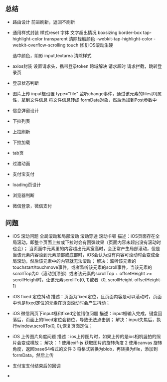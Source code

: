 ## 总结

- 路由设计
	前进刷新，返回不刷新

- 通用样式封装
	样式reset
	字体
	文字超出情况
	boxsizing border-box
	tap-highlight-color transparent 清除轻触颜色
	-webkit-tap-highlight-color
	-webkit-overflow-scrolling touch 修复iOS滚动生硬

	选中颜色，阴影
	input,textarea 清除样式

- axios封装
	设置请求头，携带登录token
	跨域解决
	请求超时
	请求拦截，跳转登录页

- 登录状态判断

- 图片上传
	input框设置 type="file"
	监听change事件，通过该元素的files[0]属性，拿到文件信息
	将文件信息转成 formData对象，然后添加到Post参数中

- 信息弹窗设计

- 下拉列表

- 上拉刷新

- 下拉加载

- tab页

- 过渡动画

- 支付宝支付

- loading页设计

- 浏览器判断

- 微信登录，微信支付


## 问题

- iOS 滚动问题
	全局滚动和局部滚动
	滚动穿透
	滚动卡顿
	描述：iOS页面存在全局滚动，即整个页面上拉或下拉时会有回弹效果（页面内容未超出没有滚动时也会）； 当页面中元素里的内容超出元素宽高时，会正常产生局部滚动，但是当该元素内容滚到元素顶部或底部时，iOS会认为没有内容可滚动时会变成全局滚动，然后该元素中的内容就无法滚动；
	解决：监听该元素的touchstart/touchmove事件，或者监听该元素的scroll事件，当该元素的scrollTop为0（滚动到顶部）或者该元素的scrollTop + offsetHeight >= scrollHeight时，让该元素scrollTo(0, 1)或者（0, scrollHeight-offsetHeight-1）

- iOS fixed 定位抖动
	描述：页面为fixed定位，且页面内容是可以滚动时，页面中也是fixed定位的元素在页面滚动时会产生抖动；

- iOS 微信网页下input框和fixed定位错位问题 
	描述：input框输入完成，键盘回落后，页面上的fixed定位会错位，导致无法点击到；
	解决：input失焦后，执行window.scrollTo(0, 0),恢复页面定位；

- iOS 上传图片角度问题
	描述：ios上传图片时，如果上传的是ios相机竖拍的照片会变成横放；
	解决：
		1 使用exif-js 获取图片的旋转角度
		2 使用canvas 旋转角度，返回base64格式的文件
		3 将格式转换为blob，再转换为file，添加到formData，然后上传

- 支付宝支付结束后的回调

- 